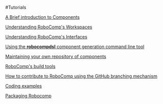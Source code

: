 #Tutorials


[A Brief introduction to Components](components.md)

[Understanding RoboComp's Workspaces](workspaceModel.md)

[Understanding RoboComp's Interfaces](interfaces/interfaces.md)

[Using the **robocompdsl** component generation command line tool](robocompdsl.md)

[Maintaining your own repository of components](using_github.md)

[RoboComp's  build tools ](buildTools.md)

[How to contribute to RoboComp using the GitHub branching mechanism](contribute/contribute.md)

[Coding examples](code-examples)

[Packaging Robocomp ](packaging/packaging.md)

<!-- [List of **robocomp-robolab** components]
-->





